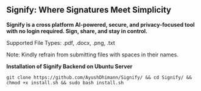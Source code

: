 ## Signify: Where Signatures Meet Simplicity

**Signify is a cross platform AI-powered, secure, and privacy-focused tool with no login required. Sign, share, and stay in control.**

Supported File Types: .pdf, .docx, .png, .txt

Note: Kindly refrain from submitting files with spaces in their names.

**Installation of Signify Backend on Ubuntu Server**

```
git clone https://github.com/AyushDhimann/Signify/ && cd Signify/ && chmod +x install.sh && sudo bash install.sh
```
